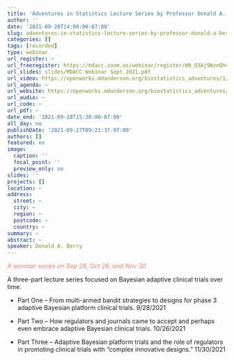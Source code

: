 ```yaml
---
title: 'Adventures in Statistics Lecture Series by Professor Donald A. Berry '
author: ''
date: '2021-09-28T14:00:00-07:00'
slug: adventures-in-statistics-lecture-series-by-professor-donald-a-berry
categories: []
tags: [recorded]
type: webinar
url_register: ~
url_freeregister: https://mdacc.zoom.us/webinar/register/WN_Q3Aj9WznQhq9-e1XsWmrRA?_x_zm_rtaid=j_0BPRHVQD625_nRaWkUDg.1632713682155.26b0e871c21af70aae1362b4dd87621d&_x_zm_rhtaid=991
url_slides: slides/MDACC Webinar Sept 2021.pdf
url_video: https://openworks.mdanderson.org/biostatistics_adventures/1/
url_agenda: ~
url_website: https://openworks.mdanderson.org/biostatistics_adventures/
url_audio: ~
url_code: ~
url_pdf: ~
date_end: '2021-09-28T15:30:00-07:00'
all_day: no
publishDate: '2021-09-27T09:21:37-07:00'
authors: []
featured: no
image:
  caption: ''
  focal_point: ''
  preview_only: no
slides: ''
projects: []
location: ~
address:
  street: ~
  city: ~
  region: ~
  postcode: ~
  country: ~
summary: ~
abstract: ~
speaker: Donald A. Berry
---
```

<span style="color: salmon;"> *A seminar series on Sep 28, Oct 26, and Nov 30* </span>
<!--more-->
A three-part lecture series focused on Bayesian adaptive clinical trials over time.  

- Part One – From multi-armed bandit strategies to designs for phase 3 adaptive Bayesian platform clinical trials. 9/28/2021 

- Part Two – How regulators and journals came to accept and perhaps even embrace adaptive Bayesian clinical trials. 10/26/2021  

- Part Three – Adaptive Bayesian platform trials and the role of regulators in promoting clinical trials with “complex innovative designs.” 11/30/2021